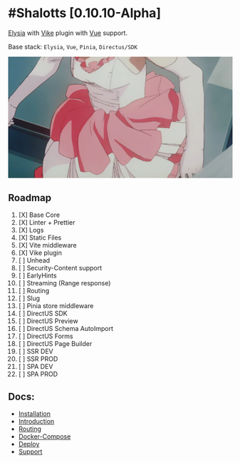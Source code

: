 # #Shalotts [0.10.10-Alpha]

[Elysia](https://elysiajs.com) with [Vike](https://vike.dev) plugin with [Vue](https://vuejs.org) support.

Base stack: `Elysia`, `Vue`, `Pinia`, `Directus/SDK`

![lady_shalott](./doc/img/40f68cc0cad0810a1d57b56a1cd3c4c2.gif)

## Roadmap

1. [X] Base Core
2. [X] Linter + Prettier
3. [X] Logs
4. [X] Static Files
5. [X] Vite middleware
6. [X] Vike plugin
7. [ ] Unhead
7. [ ] Security-Content support
8. [ ] EarlyHints
9. [ ] Streaming (Range response)
10. [ ] Routing
11. [ ] Slug
12. [ ] Pinia store middleware
13. [ ] DirectUS SDK
14. [ ] DirectUS Preview
15. [ ] DirectUS Schema AutoImport
16. [ ] DirectUS Forms
17. [ ] DirectUS Page Builder
18. [ ] SSR DEV
19. [ ] SSR PROD
20. [ ] SPA DEV
21. [ ] SPA PROD

## Docs:

- [Installation](#)
- [Introduction](#)
- [Routing](#)
- [Docker-Compose](#)
- [Deploy](#)
- [Support](#)

